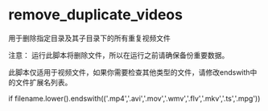 # remove_duplicate_videos
用于删除指定目录及其子目录下的所有重复视频文件

注意：
运行此脚本将删除文件，所以在运行之前请确保备份重要数据。

此脚本仅适用于视频文件，如果你需要检查其他类型的文件，请修改endswith中的文件扩展名列表。

if filename.lower().endswith(('.mp4','.avi','.mov','.wmv','.flv','.mkv','.ts','.mpg'))
